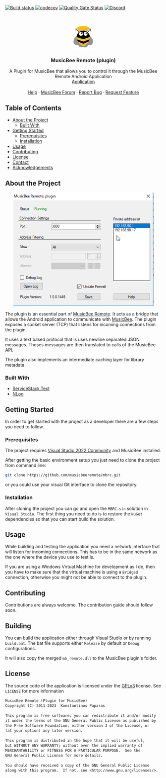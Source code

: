 [![Build status](https://ci.appveyor.com/api/projects/status/awvi78psj8gtay89/branch/master?svg=true)](https://ci.appveyor.com/project/kelsos/plugin/branch/master)
[![codecov](https://codecov.io/gh/musicbeeremote/mbrc-plugin/branch/master/graph/badge.svg)](https://codecov.io/gh/musicbeeremote/plugin)
[![Quality Gate Status](https://sonarcloud.io/api/project_badges/measure?project=musicbeeremote_plugin&metric=alert_status)](https://sonarcloud.io/dashboard?id=musicbeeremote_plugin)
[![Discord](https://img.shields.io/discord/420977901215678474.svg?style=popout)](https://discordapp.com/invite/rceTb57)

<br/>
<p align="center">
    <a href="https://github.com/musicbeeremote/plugin">
    <img src="logo.png" alt="Logo" width="80"   height="80" />
    </a>

<h3 align="center">MusicBee Remote (plugin)</h3>
    <p align="center">
        A Plugin for MusicBee that allows you to control it through the MusicBee Remote Android Application
        <br/>
        <a href="https://github.com/musicbeeremote/mbrc">Application</a>
        <br/>
        <br/>
        <a href="https://mbrc.kelsos.net/help/">Help</a>
        ·
        <a href="http://getmusicbee.com/forum/index.php?topic=7221.new;topicseen#new">MusicBee Forum</a>
        ·
        <a href="https://github.com/musicbeeremote/mbrc-plugin/issues">Report Bug</a>
        ·
        <a href="https://github.com/musicbeeremote/mbrc-plugin/issues">Request Feature</a>
    </p>
</p>

## Table of Contents

* [About the Project](#about-the-project)
  * [Built With](#built-with)
* [Getting Started](#getting-started)
  * [Prerequisites](#prerequisites)
  * [Installation](#installation)
* [Usage](#usage)
* [Contributing](#contributing)
* [License](#license)
* [Contact](#contact)
* [Acknowledgements](#acknowledgements)

## About the Project

<p align="center">
    <a href="https://mbrc.kelsos.net">
    <img src="screenshot.png" alt="Project Screenshot">
    <a/>
</p>

The plugin is an essential part of [MusicBee Remote](https://github.com/musicbeeremote/). It acts as a bridge that allows
the Android application to communicate with [MusicBee](http://getmusicbee.com/). The plugin exposes a socket server (TCP) that
listens for incoming connections from the plugin.

It uses a text based protocol that is uses newline separated JSON messages. Thoses messages are then translated to
calls of the MusicBee API.

The plugin also implements an intermediate caching layer for library metadata.

### Built With

* [ServiceStack.Text](https://github.com/ServiceStack/ServiceStack/tree/main/ServiceStack.Text)
* [NLog](https://github.com/NLog/NLog)

## Getting Started

In order to get started with the project as a developer there are a few steps you need to follow.

### Prerequisites

The project requires [Visual Studio 2022 Community](https://visualstudio.microsoft.com/vs/community/) and MusicBee installed.

After getting the basic environment setup you just need to clone the project from command line:

```bash
git clone https://github.com/musicbeeremote/mbrc.git
```

or you could use your visual Git interface to clone the repository.

### Installation

After cloning the project you can go and open the `MBRC.sln` solution in `Visual Studio`. The first
thing you need to do is to restore the `NuGet` dependencies so that you can start build the solution.

## Usage

While building and testing the application you need a network interface that will listen for incoming
connections. This has to be in the same network as the one where the device you use to test is.

If you are using a Windows Virtual Machine for development as I do, then you have to make sure that the
virtual machine is using a `Bridged` connection, otherwise you might not be able to connect to the plugin.

## Contributing

Contributions are always welcome.
The contribution guide should follow soon.

## Building

You can build the application either through Visual Studio or by running `build.bat`.
The bat file supports either `Release` by default or `Debug` configurations.

It will also copy the merged `mb_remote.dll` to the MusicBee plugin's folder.

## License

The source code of the application is licensed under the [GPLv3](https://www.gnu.org/licenses/gpl.html) license. See `LICENSE` for more information

    MusicBee Remote (Plugin for MusicBee)
    Copyright (C) 2011-2023  Konstantinos Paparas

    This program is free software: you can redistribute it and/or modify
    it under the terms of the GNU General Public License as published by
    the Free Software Foundation, either version 3 of the License, or
    (at your option) any later version.

    This program is distributed in the hope that it will be useful,
    but WITHOUT ANY WARRANTY; without even the implied warranty of
    MERCHANTABILITY or FITNESS FOR A PARTICULAR PURPOSE.  See the
    GNU General Public License for more details.

    You should have received a copy of the GNU General Public License
    along with this program.  If not, see <http://www.gnu.org/licenses/>.
